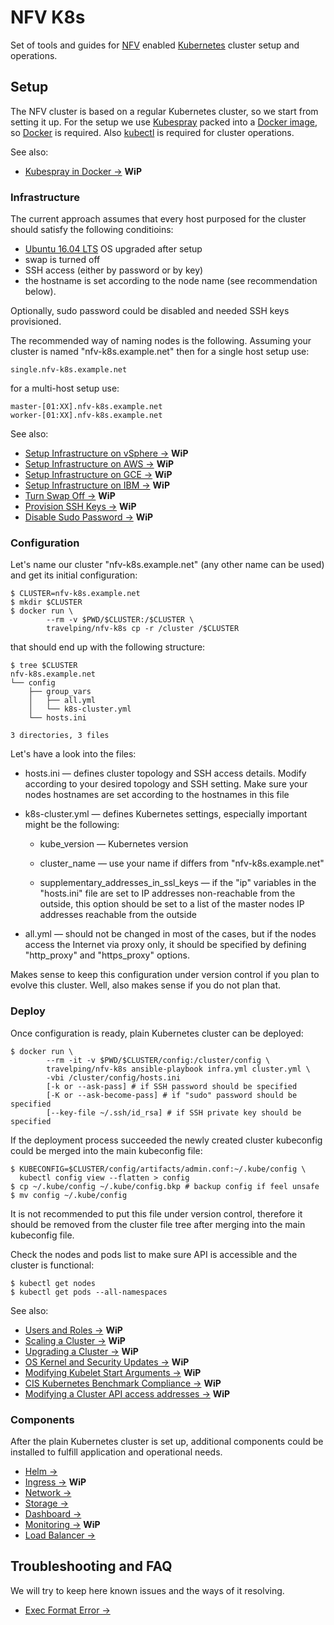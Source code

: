 # NFV K8s

Set of tools and guides for [NFV] enabled [Kubernetes] cluster setup and
operations.

## Setup

The NFV cluster is based on a regular Kubernetes cluster, so we start from
setting it up. For the setup we use [Kubespray] packed into a [Docker image],
so [Docker] is required. Also [kubectl] is required for cluster operations.

See also:

* [Kubespray in Docker →] **WiP**

### Infrastructure

The current approach assumes that every host purposed for the cluster should
satisfy the following conditioins:

* [Ubuntu 16.04 LTS] OS upgraded after setup
* swap is turned off
* SSH access (either by password or by key)
* the hostname is set according to the node name (see recommendation below).

Optionally, sudo password could be disabled and needed SSH keys provisioned.

The recommended way of naming nodes is the following. Assuming your cluster
is named "nfv-k8s.example.net" then for a single host setup use:

```
single.nfv-k8s.example.net
```

for a multi-host setup use:

```
master-[01:XX].nfv-k8s.example.net
worker-[01:XX].nfv-k8s.example.net
```

See also:

* [Setup Infrastructure on vSphere →] **WiP**
* [Setup Infrastructure on AWS →] **WiP**
* [Setup Infrastructure on GCE →] **WiP**
* [Setup Infrastructure on IBM →] **WiP**
* [Turn Swap Off →] **WiP**
* [Provision SSH Keys →] **WiP**
* [Disable Sudo Password →] **WiP**

### Configuration

Let's name our cluster "nfv-k8s.example.net" (any other name can be used)
and get its initial configuration:

```
$ CLUSTER=nfv-k8s.example.net
$ mkdir $CLUSTER
$ docker run \
        --rm -v $PWD/$CLUSTER:/$CLUSTER \
        travelping/nfv-k8s cp -r /cluster /$CLUSTER
```

that should end up with the following structure:

```
$ tree $CLUSTER
nfv-k8s.example.net
└── config
    ├── group_vars
    │   ├── all.yml
    │   └── k8s-cluster.yml
    └── hosts.ini

3 directories, 3 files
```

Let's have a look into the files:

 * hosts.ini — defines cluster topology and SSH access details. Modify according
   to your desired topology and SSH setting. Make sure your nodes hostnames are
   set according to the hostnames in this file

 * k8s-cluster.yml — defines Kubernetes settings, especially important might be
   the following:

   - kube_version — Kubernetes version

   - cluster_name — use your name if differs from "nfv-k8s.example.net"

   - supplementary_addresses\_in\_ssl\_keys — if the "ip" variables in the
     "hosts.ini" file are set to IP addresses non-reachable from the outside,
     this option should be set to a list of the master nodes IP addresses
     reachable from the outside

 * all.yml — should not be changed in most of the cases, but if the nodes access
   the Internet via proxy only, it should be specified by defining "http_proxy"
   and "https_proxy" options.

Makes sense to keep this configuration under version control if you plan to
evolve this cluster. Well, also makes sense if you do not plan that.

### Deploy

Once configuration is ready, plain Kubernetes cluster can be deployed:

```
$ docker run \
        --rm -it -v $PWD/$CLUSTER/config:/cluster/config \
        travelping/nfv-k8s ansible-playbook infra.yml cluster.yml \
        -vbi /cluster/config/hosts.ini
        [-k or --ask-pass] # if SSH password should be specified
        [-K or --ask-become-pass] # if "sudo" password should be specified
        [--key-file ~/.ssh/id_rsa] # if SSH private key should be specified
```

If the deployment process succeeded the newly created cluster kubeconfig could
be merged into the main kubeconfig file:

```
$ KUBECONFIG=$CLUSTER/config/artifacts/admin.conf:~/.kube/config \
  kubectl config view --flatten > config
$ cp ~/.kube/config ~/.kube/config.bkp # backup config if feel unsafe
$ mv config ~/.kube/config
```

It is not recommended to put this file under version control, therefore it
should be removed from the cluster file tree after merging into the main
kubeconfig file.

Check the nodes and pods list to make sure API is accessible and the cluster is
functional:

```
$ kubectl get nodes
$ kubectl get pods --all-namespaces
```

See also:

* [Users and Roles →] **WiP**
* [Scaling a Cluster →] **WiP**
* [Upgrading a Cluster →] **WiP**
* [OS Kernel and Security Updates →] **WiP**
* [Modifying Kubelet Start Arguments →] **WiP**
* [CIS Kubernetes Benchmark Compliance →] **WiP**
* [Modifying a Cluster API access addresses →] **WiP**

### Components

After the plain Kubernetes cluster is set up, additional components could be
installed to fulfill application and operational needs.

* [Helm →]
* [Ingress →] **WiP**
* [Network →]
* [Storage →]
* [Dashboard →]
* [Monitoring →] **WiP**
* [Load Balancer →]

## Troubleshooting and FAQ

We will try to keep here known issues and the ways of it resolving.

* [Exec Format Error →]

<!-- Links -->

[NFV]: https://en.wikipedia.org/wiki/Network_function_virtualization
[Docker]: https://docs.docker.com
[Docker image]: Dockerfile
[kubectl]: https://kubernetes.io/docs/tasks/tools/install-kubectl/#install-kubectl
[Kubespray]: https://github.com/kubernetes-incubator/kubespray
[Kubernetes]: https://kubernetes.io
[Ubuntu 16.04 LTS]: http://releases.ubuntu.com/16.04

[Kubespray in Docker →]: docs/kubespray_in_docker.md

[Setup Infrastructure on vSphere →]: docs/vSphere.md
[Setup Infrastructure on IBM →]: docs/IBM.md
[Setup Infrastructure on AWS →]: docs/AWS.md
[Setup Infrastructure on GCE →]: docs/GCE.md

[Provision SSH Keys →]: docs/SSH_keys.md
[Turn Swap Off →]: docs/turn_swap_off.md
[Disable Sudo Password →]: docs/disable_sudo_password.md

[Users and Roles →]: docs/users_and_roles.md
[Scaling a Cluster →]: docs/scaling.md
[Upgrading a Cluster →]: docs/upgrade.md
[OS Kernel and Security Updates →]: docs/OS_update.md
[Modifying Kubelet Start Arguments →]: docs/kubelet.md
[CIS Kubernetes Benchmark Compliance →]: docs/cis_benchmark.md
[Modifying a Cluster API access addresses →]: docs/access_addresses.md

[Helm →]: docs/components/helm.md
[Ingress →]: docs/components/ingress.md
[Network →]: docs/components/network.md
[Storage →]: docs/components/storage.md
[Dashboard →]: docs/components/dashboard.md
[Monitoring →]: docs/components/monitoring.md
[Load Balancer →]: docs/components/loadbalancer.md

[Exec Format Error →]: docs/troubleshooting/exec_format_error.md
